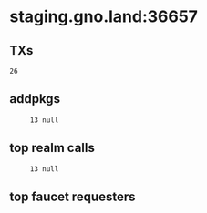 # staging.gno.land:36657

## TXs
```
26
```

## addpkgs
```
     13 null
```

## top realm calls
```
     13 null
```

## top faucet requesters
```
```

